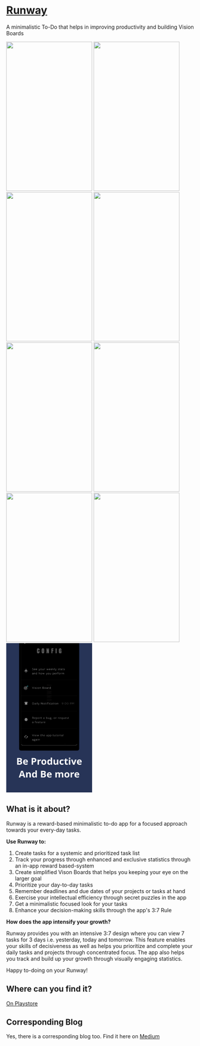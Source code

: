 # [Runway](https://play.google.com/store/apps/details?id=io.dhruvam.project_runway)
A minimalistic To-Do that helps in improving productivity and building Vision Boards

<img src = "https://github.com/DhruvamSharma/runway/blob/master/assets/Android%20Mobile%20%E2%80%93%201.png" height = 400 width = 230> <img src = "https://github.com/DhruvamSharma/runway/blob/master/assets/Android%20Mobile%20%E2%80%93%202.png" height = 400 width = 230> <img src = "https://github.com/DhruvamSharma/runway/blob/master/assets/Android%20Mobile%20%E2%80%93%203.png" height = 400 width = 230> <img src = "https://github.com/DhruvamSharma/runway/blob/master/assets/Android%20Mobile%20%E2%80%93%204.png" height = 400 width = 230> <img src = "https://github.com/DhruvamSharma/runway/blob/master/assets/Android%20Mobile%20%E2%80%93%205.png" height = 400 width = 230> <img src = "https://github.com/DhruvamSharma/runway/blob/master/assets/Android%20Mobile%20%E2%80%93%207.png" height = 400 width = 230> <img src = "https://github.com/DhruvamSharma/runway/blob/master/assets/Android%20Mobile%20%E2%80%93%208.png" height = 400 width = 230> <img src = "https://github.com/DhruvamSharma/runway/blob/master/assets/Android%20Mobile%20%E2%80%93%209.png" height = 400 width = 230> <img src = "https://github.com/DhruvamSharma/runway/blob/master/assets/config.png" height = 400 width = 230>

## What is it about?
Runway is a reward-based minimalistic to-do app for a focused approach towards your every-day tasks.

<b>Use Runway to:</b>
1. Create tasks for a systemic and prioritized task list
2. Track your progress through enhanced and exclusive statistics through an in-app reward based-system
3. Create simplified Vison Boards that helps you keeping your eye on the larger goal
3. Prioritize your day-to-day tasks
4. Remember deadlines and due dates of your projects or tasks at hand
5. Exercise your intellectual efficiency through secret puzzles in the app
6. Get a minimalistic focused look for your tasks
7. Enhance your decision-making skills through the app's 3:7 Rule

<b>How does the app intensify your growth?</b>

Runway provides you with an intensive 3:7 design where you can view 7 tasks for 3 days i.e. yesterday, today and tomorrow. This feature enables your skills of decisiveness as well as helps you prioritize and complete your daily tasks and projects through concentrated focus. The app also helps you track and build up your growth through visually engaging statistics.

Happy to-doing on your Runway!

## Where can you find it?
[On Playstore](https://play.google.com/store/apps/details?id=io.dhruvam.project_runway)

## Corresponding Blog
Yes, there is a corresponding blog too. Find it here on [Medium](https://medium.com/@dhruvamsharma/runway-task-management-flutter-92dc982c3fe0)
